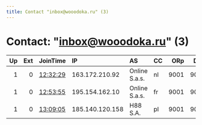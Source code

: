 ```yaml
---
title: Contact "inbox@wooodoka.ru" (3)
---
```


# Contact: "inbox@wooodoka.ru" (3)

|   Up |   Ext | JoinTime                                                                                            | IP              | AS            | CC   |   ORp |   Dirp | OS    | Version   | Nickname      |   eFamMembers |
|-----:|------:|:----------------------------------------------------------------------------------------------------|:----------------|:--------------|:-----|------:|-------:|:------|:----------|:--------------|--------------:|
|    1 |     0 | [12:32:29](https://metrics.torproject.org/rs.html#details/9B2FD8E7E395F9D2635D4696C062B1060E596ADD) | 163.172.210.92  | Online S.a.s. | nl   |  9001 |   9005 | Linux | 0.3.4.8   | NLWooodokaRU  |             1 |
|    1 |     0 | [12:53:55](https://metrics.torproject.org/rs.html#details/4D6B7E25D6EF5CFD32F66867ABDDF31ADF03DFD7) | 195.154.162.10  | Online S.a.s. | fr   |  9001 |   9005 | Linux | 0.3.4.8   | FR2WooodokaRU |             1 |
|    1 |     0 | [13:09:05](https://metrics.torproject.org/rs.html#details/C887BCB64EAB3A3B3CEBA965CD23AE5FD7ECB2D0) | 185.140.120.158 | H88 S.A.      | pl   |  9001 |   9005 | Linux | 0.3.4.8   | PLWooodokaRU  |             1 |
